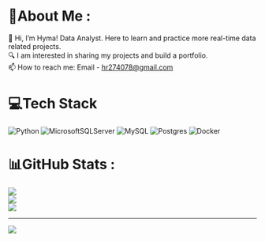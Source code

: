 # 💫About Me :
👋 Hi, I’m Hyma! Data Analyst. Here to learn and practice more real-time data related projects.  
🔍 I am interested in sharing my projects and build a portfolio.  
📫 How to reach me: Email -  hr274078@gmail.com


# 💻Tech Stack
![Python](https://img.shields.io/badge/python-3670A0?style=for-the-badge&logo=python&logoColor=ffdd54) ![MicrosoftSQLServer](https://img.shields.io/badge/Microsoft%20SQL%20Sever-CC2927?style=for-the-badge&logo=microsoft%20sql%20server&logoColor=white) ![MySQL](https://img.shields.io/badge/mysql-%2300f.svg?style=for-the-badge&logo=mysql&logoColor=white) ![Postgres](https://img.shields.io/badge/postgres-%23316192.svg?style=for-the-badge&logo=postgresql&logoColor=white) ![Docker](https://img.shields.io/badge/docker-%230db7ed.svg?style=for-the-badge&logo=docker&logoColor=white)
# 📊GitHub Stats :
![](https://github-readme-stats.vercel.app/api?username=redhym&theme=radical&hide_border=false&include_all_commits=false&count_private=false)<br/>
![](https://github-readme-streak-stats.herokuapp.com/?user=redhym&theme=radical&hide_border=false)<br/>
![](https://github-readme-stats.vercel.app/api/top-langs/?username=redhym&theme=radical&hide_border=false&include_all_commits=false&count_private=false&layout=compact)

---
[![](https://visitcount.itsvg.in/api?id=redhym&icon=0&color=0)](https://visitcount.itsvg.in)

